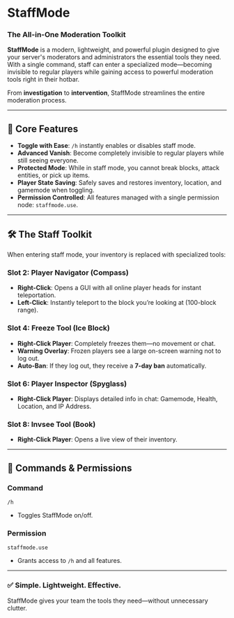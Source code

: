 # StaffMode  
### The All-in-One Moderation Toolkit  

**StaffMode** is a modern, lightweight, and powerful plugin designed to give your server's moderators and administrators the essential tools they need.  
With a single command, staff can enter a specialized mode—becoming invisible to regular players while gaining access to powerful moderation tools right in their hotbar.  

From **investigation** to **intervention**, StaffMode streamlines the entire moderation process.  

---

## 🚀 Core Features
- **Toggle with Ease**: `/h` instantly enables or disables staff mode.  
- **Advanced Vanish**: Become completely invisible to regular players while still seeing everyone.  
- **Protected Mode**: While in staff mode, you cannot break blocks, attack entities, or pick up items.  
- **Player State Saving**: Safely saves and restores inventory, location, and gamemode when toggling.  
- **Permission Controlled**: All features managed with a single permission node: `staffmode.use`.  

---

## 🛠️ The Staff Toolkit
When entering staff mode, your inventory is replaced with specialized tools:  

### Slot 2: **Player Navigator (Compass)**  
- **Right-Click**: Opens a GUI with all online player heads for instant teleportation.  
- **Left-Click**: Instantly teleport to the block you’re looking at (100-block range).  

### Slot 4: **Freeze Tool (Ice Block)**  
- **Right-Click Player**: Completely freezes them—no movement or chat.  
- **Warning Overlay**: Frozen players see a large on-screen warning not to log out.  
- **Auto-Ban**: If they log out, they receive a **7-day ban** automatically.  

### Slot 6: **Player Inspector (Spyglass)**  
- **Right-Click Player**: Displays detailed info in chat: Gamemode, Health, Location, and IP Address.  

### Slot 8: **Invsee Tool (Book)**  
- **Right-Click Player**: Opens a live view of their inventory.  

---

## 📜 Commands & Permissions
### Command  
```
/h
```
- Toggles StaffMode on/off.  

### Permission  
```
staffmode.use
```
- Grants access to `/h` and all features.  

---

### ✅ Simple. Lightweight. Effective.  
StaffMode gives your team the tools they need—without unnecessary clutter.  
